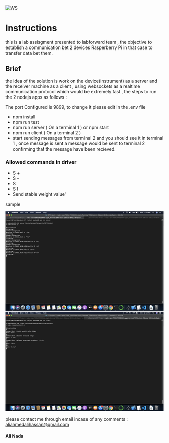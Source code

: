 <p align="left">
  <img src="https://img4.apk.tools/150/4/6/d/info.laptrinhpic.easycontrol.websockets.png" max-width="25%" max-height="25%"alt="WS">
</p>

# Instructions

this is a lab assisgment presented to labforward team , the objective to establish a communication bet 2 devices Rasperberry Pi in that case to transfer data bet them.

## Brief 
the Idea of the solution is work on the device(Instrument) as a server and the receiver machine as a client , using websockets as a realtime communication protocol which would be extremely fast , the steps to run the 2 nodejs apps as follows :

The port Configured is 9899, to change it please edit in the .env file 

* npm install
* npm run test
* npm run server ( On a terminal 1 ) or npm start 
* npm run client ( On a terminal 2 )
* start sending messages from terminal 2 and you should see it in terminal 1 , once message is sent a message would be sent to terminal 2 confirming that the message have been recieved. 



### Allowed commands in driver 
* S + 
* S -
* S 
* S I
* Send stable weight value'


sample

![Screenshot](serverimage.png)
![Screenshot](clientimage.png)


please contact me through email incase of any comments : aliahmedalihassan@gmail.com
#### Ali Nada 

